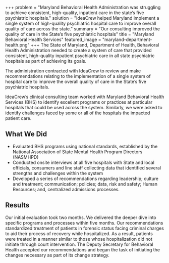 +++
problem = "Maryland Behavioral Health Administration was struggling to achieve consistent, high-quality, inpatient care in the state’s five psychiatric hospitals."
solution = "IdeaCrew helped Maryland implement a single system of high-quality psychiatric hospital care to improve overall quality of care across the state."
summary = "Our consulting improved the quality of care in the State’s five psychiatric hospitals"
title = "Maryland Behavioral Health Services"
featured_image = "maryland-department-health.png"
+++
The State of Maryland, Department of Health, Behavioral Health Administration needed to create a system of care that provided consistent, high-quality inpatient psychiatric care in all state psychiatric hospitals as part of achieving its goals. 
  
The administration contracted with IdeaCrew to review and make recommendations relating to the implementation of a single system of hospital care to improve the overall quality of care in the State’s five psychiatric hospitals. 
  
IdeaCrew’s clinical consulting team worked with Maryland Behavioral Health Services (BHS) to identify excellent programs or practices at particular hospitals that could be used across the system. Similarly, we were asked to identify challenges faced by some or all of the hospitals the impacted patient care. 

## What We Did

* Evaluated BHS programs using national standards, established by the National Association of State Mental Health Program Directors (NASMHPD)
* Conducted onsite interviews at all five hospitals with State and local officials, consumers and line staff collecting data that identified several strengths and challenges within the system
* Developed a series of recommendations regarding leadership; culture and treatment; communication; policies; data, risk and safety; Human Resources; and, centralized admissions processes.

## Results

Our initial evaluation took two months. We delivered the deeper dive into specific programs and processes within five months. Our recommendations standardized treatment of patients in forensic status facing criminal charges to aid their process of recovery while hospitalized. As a result, patients were treated in a manner similar to those whose hospitalization did not initiate through court intervention. The Deputy Secretary for Behavioral Health accepted our recommendations and began the task of initiating the changes necessary as part of its change strategy.
